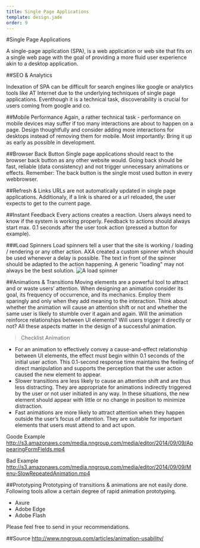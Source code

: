 ```yaml
---
title: Single Page Applications
template: design.jade
order: 9
---
```


#Single Page Applications

A single-page application (SPA), is a web application or web site that fits on a single web page with the goal of providing a more fluid user experience akin to a desktop application.

##SEO & Analytics

Indexation of SPA can be difficult for search engines like google or analytics tools like AT Internet due to the underlying techniques of single page applications. Eventhough it is a technical task, discoverability is crucial for users coming from google and co.

##Mobile Performance
Again, a rather technical task - performance on mobile devices may suffer if too many interactions are about to happen on a page. Design thoughtfully and consider adding more interactions for desktops instead of removing them for mobile. Most importantly: Bring it up as early as possible in development.

##Browser Back Button
Single page applications should react to the browser back button as any other website would. Going back should be fast, reliable (data consistency) and not trigger unnecessary animations or effects. Remember: The back button is the single most used button in every webbrowser.

##Refresh & Links
URLs are not automatically updated in single page applications. Additionaly, if a link is shared or a url reloaded, the user expects to get to the current page.

##Instant Feedback
Every actions creates a reaction. Users always need to know if the system is working properly. Feedback to actions should always start max. 0.1 seconds after the user took action (pressed a button for example).

###Load Spinners
Load spinners tell a user that the site is working / loading / rendering or any other action. AXA created a custom spinner which should be used whenever a delay is possible. The text in front of the spinner should be adapted to the action happening. A generic "loading" may not always be the best solution.
![A load spinner](http://spiffygif.com/?color=000)

##Animations & Transitions
Moving elements are a powerful tool to attract and or waste users’ attention. When designing an animation consider its goal, its frequency of occurrence, and its mechanics.
Employ them sparingly and only when they add meaning to the interaction. Think about whether the animation will cause an attention shift or not and whether the same user is likely to stumble over it again and again. Will the animation reinforce relationships between UI elements? Will users trigger it directly or not? All these aspects matter in the design of a successful animation.

>Checklist Animation
- For an animation to effectively convey a cause-and-effect relationship between UI elements, the effect must begin within 0.1 seconds of the initial user action. This 0.1-second response time maintains the feeling of direct manipulation and supports the perception that the user action caused the new element to appear.
- Slower transitions are less likely to cause an attention shift and are thus less distracting. They are appropriate for animations indirectly triggered by the user or not user initiated in any way. In these situations, the new element should appear with little or no change in position to minimize distraction.
- Fast animations are more likely to attract attention when they happen outside the user’s focus of attention. They are suitable for important elements that users must attend to and act upon.

Goode Example
http://s3.amazonaws.com/media.nngroup.com/media/editor/2014/09/09/AppearingFormFields.mp4

Bad Example
http://s3.amazonaws.com/media.nngroup.com/media/editor/2014/09/09/Menu-SlowRepeatedAnimation.mp4

##Prototyping
Prototyping of transitions & animations are not easily done.
Following tools allow a certain degree of rapid animation prototyping.
- Axure
- Adobe Edge
- Adobe Flash

Please feel free to send in your recommendations.

##Source
http://www.nngroup.com/articles/animation-usability/
<!-- Copyright AXA Versicherungen AG 2015 -->

